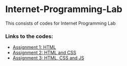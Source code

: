 # Internet-Programming-Lab
This consists of codes for Internet Programming Lab

### Links to the codes:
- [Assignment 1: HTML](https://github.com/yaswanthhh/Internet-Programming-Lab/tree/main/Exercise1) 
- [Assignment 2: HTML and CSS](https://github.com/yaswanthhh/Internet-Programming-Lab/tree/main/Exercise2)
- [Assignment 3: HTML, CSS and JS](https://github.com/yaswanthhh/Internet-Programming-Lab/tree/main/Exercise3)
